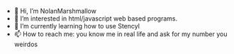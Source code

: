 - 👋 Hi, I’m NolanMarshmallow
- 👀 I’m interested in html/javascript web based programs.
- 🌱 I’m currently learning how to use Stencyl
- 📫 How to reach me: you know me in real life and ask for my number you weirdos

<!---
NolanMarshmallow/NolanMarshmallow is a ✨ special ✨ repository because its `README.md` (this file) appears on your GitHub profile.
You can click the Preview link to take a look at your changes.
--->
